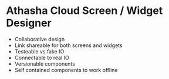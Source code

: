 # Athasha Cloud Screen / Widget Designer

- Collaborative design
- Link shareable for both screens and widgets
- Testeable vs fake IO
- Connectable to real IO
- Versionable components
- Self contained components to work offline
